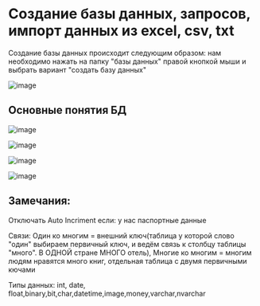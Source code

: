 # Создание базы данных, запросов, импорт данных из excel, csv, txt

Создание базы данных происходит следующим образом: нам необходимо нажать на папку  "базы данных" правой кнопкой мыши и выбрать вариант "создать базу данных"

![image](https://user-images.githubusercontent.com/90384405/196779746-d94d1eae-20e0-483a-bf00-ac8d7b3d4a07.png)

## Основные понятия БД

![image](https://user-images.githubusercontent.com/90384405/196780066-b23e828c-7ef2-4d40-a478-7a4a2a9b8346.png)

![image](https://user-images.githubusercontent.com/90384405/196780048-0aef5d01-53a2-476f-93c4-0c0a38e158e1.png)

![image](https://user-images.githubusercontent.com/90384405/196780176-36a07e6b-f7e0-4ea7-a74d-2a9f72a7b380.png)

![image](https://user-images.githubusercontent.com/90384405/196780224-8346cd2b-7ed4-404d-9cec-3bef1445dd10.png)

## Замечания:

Отключать Auto Incriment если: у нас паспортные данные

Связи: Один ко многим = внешний ключ(таблица у которой слово "один" выбираем первичный ключ, и ведём связь к столбцу таблицы "много". В ОДНОЙ стране МНОГО отель), Многие ко многим = многим людям нравятся много книг, отдельная таблица с двумя первичными кючами

Типы данных: int, date, float,binary,bit,char,datetime,image,money,varchar,nvarchar
